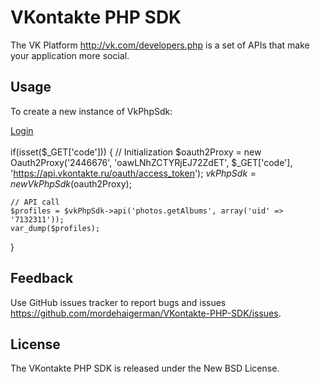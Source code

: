 VKontakte PHP SDK
=================

The VK Platform http://vk.com/developers.php is a set of APIs that make your
application more social.

Usage
-----

To create a new instance of VkPhpSdk:

<?php
require_once dirname(dirname(__FILE__)) . DIRECTORY_SEPARATOR . 'classes' . DIRECTORY_SEPARATOR . 'VkPhpSdk.php';
require_once dirname(dirname(__FILE__)) . DIRECTORY_SEPARATOR . 'classes' . DIRECTORY_SEPARATOR . 'Oauth2Proxy.php';

?><a href="http://api.vkontakte.ru/oauth/authorize?client_id=2446676&scope=offline,notify,friends,photos,audio,video&redirect_uri=http://localhost/vkPhpSdk/example&response_type=code&display=page">Login</a><br /><br /><?php

if(isset($_GET['code']))
{
	// Initialization
	$oauth2Proxy = new Oauth2Proxy('2446676', 'oawLNhZCTYRjEJ72ZdET', $_GET['code'], 'https://api.vkontakte.ru/oauth/access_token');
	$vkPhpSdk = new VkPhpSdk($oauth2Proxy);
	
	// API call
	$profiles = $vkPhpSdk->api('photos.getAlbums', array('uid' => '7132311'));
	var_dump($profiles);
}

Feedback
--------

Use GitHub issues tracker to report bugs and issues
https://github.com/mordehaigerman/VKontakte-PHP-SDK/issues.

License
-------

The VKontakte PHP SDK is released under the New BSD License.
